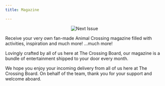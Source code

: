 ```yaml
---
title: Magazine

---
```

<div class="image-left">
<div style="text-align: center;">
<img src="/images/magazine/january-cover.png" alt="Next Issue" />
</div>
<div class="magazine-text-bubble">
<p>Receive your very own fan-made Animal Crossing magazine filled with activities, inspiration and much more! <span class="tiny-text">...much more!</span></p>
<p>Lovingly crafted by all of us here at The Crossing Board, our magazine is a bundle of entertainment shipped to your door every month.  </p>
<p>We hope you enjoy your incoming delivery from all of us here at The Crossing Board. On behalf of the team, thank you for your support and welcome aboard. </p>
</div>
</div>
